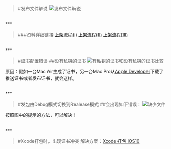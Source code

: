 >#发布文件解说
![发布文件解说](https://upload-images.jianshu.io/upload_images/2959789-b3041ea6a246e6be.png?imageMogr2/auto-orient/strip%7CimageView2/2/w/1240)

<br/>
***

>###资料详细链接
[上架流程(I)](https://www.cnblogs.com/post/readauth?url=/EchoHG/p/9384153.html)
[上架流程(II)](https://www.cnblogs.com/EchoHG/p/9381768.html)
[上架流程(III)](https://www.cnblogs.com/post/readauth?url=/EchoHG/p/9379475.html)

<br/>
***

>#证书配置错误
##没有私钥的证书
![有私钥的证书和没有私钥的证书比较](https://upload-images.jianshu.io/upload_images/2959789-9042ff18cb0a81e6.png?imageMogr2/auto-orient/strip%7CimageView2/2/w/1240)

原因：假如一台Mac Air生成了证书，另一台Mac Pro从[Apple Developer](https://developer.apple.com)下载了推送证书或者发布证书，就会这样。



<br/>
***


>#发包由Debug模式切换到Realease模式
##会出现如下错误：
![缺少文件](https://upload-images.jianshu.io/upload_images/2959789-1c34e584d3840090.png?imageMogr2/auto-orient/strip%7CimageView2/2/w/1240)

按照图中的提示的方法，可以解决！


<br/>
***
<br/>

>#Xcode打包时，出现证书冲突
解决方案：[Xcode 打包 iOS10](https://blog.csdn.net/h643342713/article/details/52965386)
